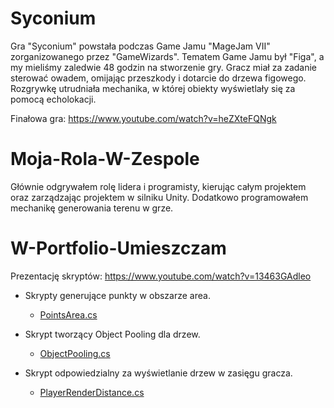 # Syconium

Gra "Syconium" powstała podczas Game Jamu "MageJam VII" zorganizowanego przez "GameWizards". Tematem Game Jamu był "Figa", a my mieliśmy zaledwie 48 godzin na stworzenie gry. Gracz miał za zadanie sterować owadem, omijając przeszkody i dotarcie do drzewa figowego. Rozgrywkę utrudniała mechanika, w której obiekty wyświetlały się za pomocą echolokacji.

Finałowa gra: https://www.youtube.com/watch?v=heZXteFQNgk

# Moja-Rola-W-Zespole

Głównie odgrywałem rolę lidera i programisty, kierując całym projektem oraz zarządzając projektem w silniku Unity. Dodatkowo programowałem mechanikę generowania terenu w grze.

# W-Portfolio-Umieszczam

Prezentację skryptów: https://www.youtube.com/watch?v=13463GAdleo

- Skrypty generujące punkty w obszarze area.
    - [PointsArea.cs](Scripts/PointsArea.cs)

- Skrypt tworzący Object Pooling dla drzew.
    - [ObjectPooling.cs](Scripts/ObjectPooling.cs)

- Skrypt odpowiedzialny za wyświetlanie drzew w zasięgu gracza.
    - [PlayerRenderDistance.cs](Scripts/PlayerRenderDistance.cs)
